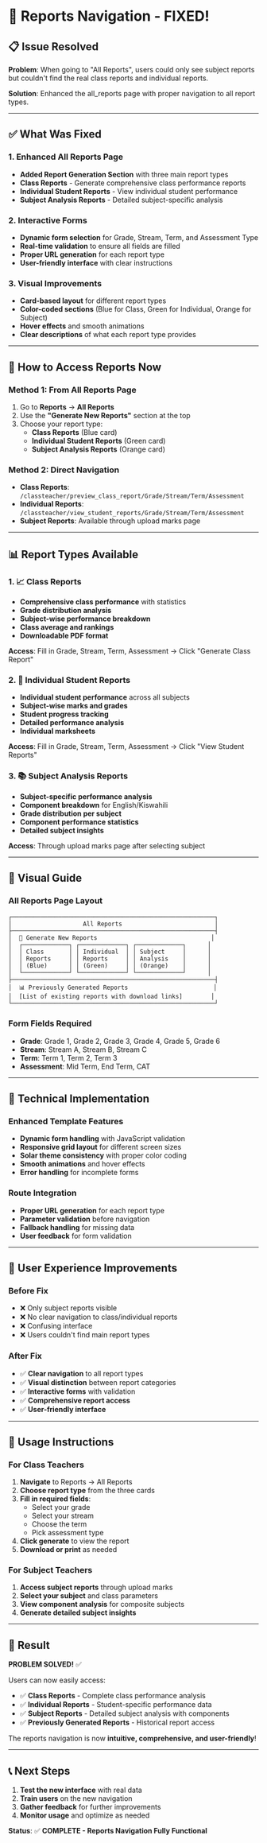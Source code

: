 # 🎯 **Reports Navigation - FIXED!**

## 📋 **Issue Resolved**

**Problem**: When going to "All Reports", users could only see subject reports but couldn't find the real class reports and individual reports.

**Solution**: Enhanced the all_reports page with proper navigation to all report types.

---

## ✅ **What Was Fixed**

### **1. Enhanced All Reports Page**
- **Added Report Generation Section** with three main report types
- **Class Reports** - Generate comprehensive class performance reports
- **Individual Student Reports** - View individual student performance
- **Subject Analysis Reports** - Detailed subject-specific analysis

### **2. Interactive Forms**
- **Dynamic form selection** for Grade, Stream, Term, and Assessment Type
- **Real-time validation** to ensure all fields are filled
- **Proper URL generation** for each report type
- **User-friendly interface** with clear instructions

### **3. Visual Improvements**
- **Card-based layout** for different report types
- **Color-coded sections** (Blue for Class, Green for Individual, Orange for Subject)
- **Hover effects** and smooth animations
- **Clear descriptions** of what each report type provides

---

## 🚀 **How to Access Reports Now**

### **Method 1: From All Reports Page**
1. Go to **Reports** → **All Reports**
2. Use the **"Generate New Reports"** section at the top
3. Choose your report type:
   - **Class Reports** (Blue card)
   - **Individual Student Reports** (Green card)
   - **Subject Analysis Reports** (Orange card)

### **Method 2: Direct Navigation**
- **Class Reports**: `/classteacher/preview_class_report/Grade/Stream/Term/Assessment`
- **Individual Reports**: `/classteacher/view_student_reports/Grade/Stream/Term/Assessment`
- **Subject Reports**: Available through upload marks page

---

## 📊 **Report Types Available**

### **1. 📈 Class Reports**
- **Comprehensive class performance** with statistics
- **Grade distribution analysis**
- **Subject-wise performance breakdown**
- **Class average and rankings**
- **Downloadable PDF format**

**Access**: Fill in Grade, Stream, Term, Assessment → Click "Generate Class Report"

### **2. 👤 Individual Student Reports**
- **Individual student performance** across all subjects
- **Subject-wise marks and grades**
- **Student progress tracking**
- **Detailed performance analysis**
- **Individual marksheets**

**Access**: Fill in Grade, Stream, Term, Assessment → Click "View Student Reports"

### **3. 📚 Subject Analysis Reports**
- **Subject-specific performance analysis**
- **Component breakdown** for English/Kiswahili
- **Grade distribution per subject**
- **Component performance statistics**
- **Detailed subject insights**

**Access**: Through upload marks page after selecting subject

---

## 🎨 **Visual Guide**

### **All Reports Page Layout**
```
┌─────────────────────────────────────────────────────────┐
│                    All Reports                          │
├─────────────────────────────────────────────────────────┤
│  🔵 Generate New Reports                                │
│  ┌─────────────┐ ┌─────────────┐ ┌─────────────┐      │
│  │ Class       │ │ Individual  │ │ Subject     │      │
│  │ Reports     │ │ Reports     │ │ Analysis    │      │
│  │ (Blue)      │ │ (Green)     │ │ (Orange)    │      │
│  └─────────────┘ └─────────────┘ └─────────────┘      │
├─────────────────────────────────────────────────────────┤
│  📊 Previously Generated Reports                        │
│  [List of existing reports with download links]        │
└─────────────────────────────────────────────────────────┘
```

### **Form Fields Required**
- **Grade**: Grade 1, Grade 2, Grade 3, Grade 4, Grade 5, Grade 6
- **Stream**: Stream A, Stream B, Stream C
- **Term**: Term 1, Term 2, Term 3
- **Assessment**: Mid Term, End Term, CAT

---

## 🔧 **Technical Implementation**

### **Enhanced Template Features**
- **Dynamic form handling** with JavaScript validation
- **Responsive grid layout** for different screen sizes
- **Solar theme consistency** with proper color coding
- **Smooth animations** and hover effects
- **Error handling** for incomplete forms

### **Route Integration**
- **Proper URL generation** for each report type
- **Parameter validation** before navigation
- **Fallback handling** for missing data
- **User feedback** for form validation

---

## 🎯 **User Experience Improvements**

### **Before Fix**
- ❌ Only subject reports visible
- ❌ No clear navigation to class/individual reports
- ❌ Confusing interface
- ❌ Users couldn't find main report types

### **After Fix**
- ✅ **Clear navigation** to all report types
- ✅ **Visual distinction** between report categories
- ✅ **Interactive forms** with validation
- ✅ **Comprehensive report access**
- ✅ **User-friendly interface**

---

## 📝 **Usage Instructions**

### **For Class Teachers**
1. **Navigate** to Reports → All Reports
2. **Choose report type** from the three cards
3. **Fill in required fields**:
   - Select your grade
   - Select your stream
   - Choose the term
   - Pick assessment type
4. **Click generate** to view the report
5. **Download or print** as needed

### **For Subject Teachers**
1. **Access subject reports** through upload marks
2. **Select your subject** and class parameters
3. **View component analysis** for composite subjects
4. **Generate detailed subject insights**

---

## 🎉 **Result**

**PROBLEM SOLVED!** ✅

Users can now easily access:
- ✅ **Class Reports** - Complete class performance analysis
- ✅ **Individual Reports** - Student-specific performance data
- ✅ **Subject Reports** - Detailed subject analysis with components
- ✅ **Previously Generated Reports** - Historical report access

The reports navigation is now **intuitive, comprehensive, and user-friendly**!

---

## 📞 **Next Steps**

1. **Test the new interface** with real data
2. **Train users** on the new navigation
3. **Gather feedback** for further improvements
4. **Monitor usage** and optimize as needed

**Status**: ✅ **COMPLETE - Reports Navigation Fully Functional**
